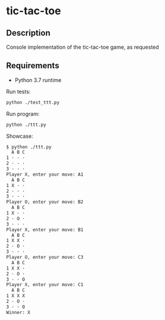 # tic-tac-toe

## Description

Console implementation of the tic-tac-toe game, as requested

## Requirements

- Python 3.7 runtime

Run tests:

``` bash
python ./test_ttt.py
```

Run program:

``` bash
python ./ttt.py
```

Showcase:
``` bash
$ python ./ttt.py
  A B C
1 · · ·
2 · · ·
3 · · ·
Player X, enter your move: A1
  A B C
1 X · ·
2 · · ·
3 · · ·
Player O, enter your move: B2
  A B C
1 X · ·
2 · O ·
3 · · ·
Player X, enter your move: B1
  A B C
1 X X ·
2 · O ·
3 · · ·
Player O, enter your move: C3
  A B C
1 X X ·
2 · O ·
3 · · O
Player X, enter your move: C1
  A B C
1 X X X
2 · O ·
3 · · O
Winner: X
```
